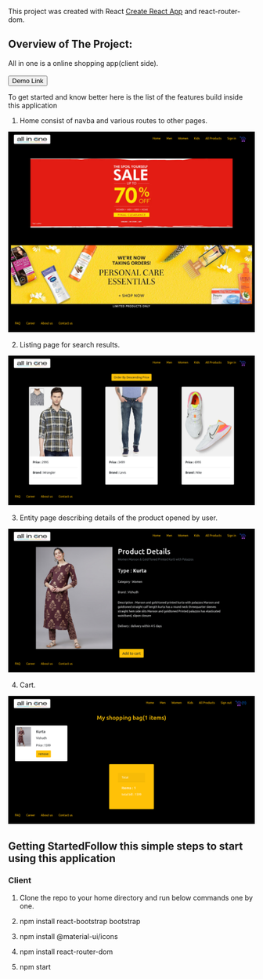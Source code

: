 This project was created  with  React [Create React App](https://github.com/facebook/create-react-app)
and react-router-dom.


## Overview of The Project:
All in one is a online shopping app(client side).
<br>
<br>
<a href =  "https://allinoneproject.smullalkar.tech">
  <button style = "background:red,padding:5px">Demo Link</button>
</a>

To get started and know better here is the list of the features build inside this application

1. Home consist of navba and various routes to other pages.
<p> <img src  = "/public/home.png"> </p>

2. Listing page for search results.
<p> <img src  = "/public/listing.png"> </p>

3. Entity page describing details of the product opened by user.
<p> <img src  = "/public/entity.png"> </p>

4. Cart.
<p> <img src  = "/public/cart.png"> </p>

## Getting StartedFollow this simple steps to start using this application

### Client

1.   Clone the repo to your home directory and run below commands one by one.

2.   npm install react-bootstrap bootstrap

3.   npm install @material-ui/icons

4.   npm install react-router-dom

5.   npm start


